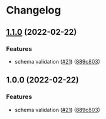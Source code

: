 # Changelog

## [1.1.0](https://github.com/abeMedia/serverless-disable-functions/compare/v1.0.0...v1.1.0) (2022-02-22)


### Features

* schema validation ([#21](https://github.com/abeMedia/serverless-disable-functions/issues/21)) ([889c803](https://github.com/abeMedia/serverless-disable-functions/commit/889c80350180e00f8fa394546a66df9261890ab0))

## 1.0.0 (2022-02-22)


### Features

* schema validation ([#21](https://github.com/abeMedia/serverless-disable-functions/issues/21)) ([889c803](https://github.com/abeMedia/serverless-disable-functions/commit/889c80350180e00f8fa394546a66df9261890ab0))
